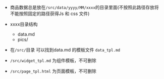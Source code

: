 - 商品数据总是放在`/src/data/yyyy/MM/xxxx`的目录里面(不按照此路径存放将不能按照固定的路径获得Js 和 css 文件)
- xxxx目录结构
    - data.md
    - pics/

- 在`/src/`目录 可以找到data.md 的模板文件 `data_tpl.md`
- `/src/widget_tpl.md` 为组件模板，不可删除
- `/src/page_tpl.html` 为页面模板，不可删除

